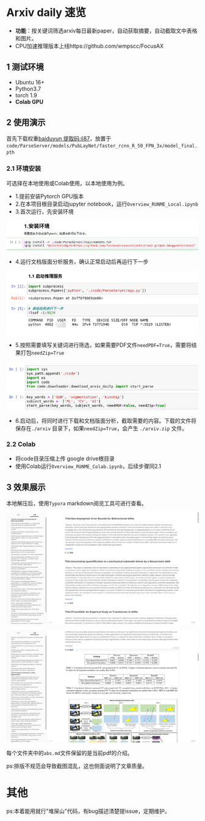 # Arxiv daily 速览
- **功能**：按关键词筛选arxiv每日最新paper，自动获取摘要，自动截取文中表格和图片。
- CPU加速推理版本上线https://github.com/wmpscc/FocusAX
## 1 测试环境
- Ubuntu 16+
- Python3.7
- torch 1.9
- **Colab GPU**

## 2 使用演示

首先下载权重[baiduyun 提取码:il87](https://pan.baidu.com/s/1Iu3vkj3r8oxIyS0lKTq8-w)，放置于`code/ParseServer/models/PubLayNet/faster_rcnn_R_50_FPN_3x/model_final.pth`

### 2.1 环境安装

可选择在本地使用或Colab使用，以本地使用为例。

- 1.提前安装Pytorch GPU版本
- 2.在本项目根目录启动jupyter notebook，运行`Overview_RUNME_Local.ipynb`
- 3.首次运行，先安装环境

![image](img/3.png)

- 4.运行文档版面分析服务，确认正常启动后再运行下一步

![image](img/4.png)

- 5.按照需要填写关键词进行筛选，如果需要PDF文件`needPDF=True`，需要将结果打包`needZip=True`

![image](img/5.png)

- 6.启动后，将同时进行下载和文档版面分析，截取需要的内容。下载的文件将保存在`./arxiv` 目录下，如果`needZip=True`，会产生 `./arxiv.zip` 文件。

### 2.2 Colab

- 将code目录压缩上传 google drive根目录
- 使用Colab运行`Overview_RUNME_Colab.ipynb`，后续步骤同2.1

## 3 效果展示

本地解压后，使用`Typora` markdown阅览工具可进行查看。

![image](img/1.png)

![image](img/2.png)

每个文件夹中的`abs.md`文件保留的是当前pdf的介绍。

ps:排版不规范会导致截图混乱，这也侧面说明了文章质量。

# 其他

ps:本着能用就行"堆屎山"代码，有bug描述清楚提issue，定期维护。
